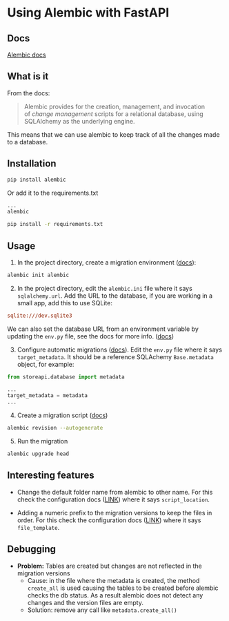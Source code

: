 # Using Alembic with FastAPI

## Docs

[Alembic docs](https://alembic.sqlalchemy.org/en/latest/index.html)

## What is it

From the docs:

> Alembic provides for the creation, management, and invocation of _change management_ scripts for a relational database, using SQLAlchemy as the underlying engine.

This means that we can use alembic to keep track of all the changes made to a database. 


## Installation

```bash
pip install alembic
```

Or add it to the requirements.txt

```requirements.txt
...
alembic
```

```bash
pip install -r requirements.txt
```
## Usage

1. In the project directory, create a migration environment ([docs](https://alembic.sqlalchemy.org/en/latest/tutorial.html#creating-an-environment)):
```bash
alembic init alembic
```

2. In the project directory, edit the `alembic.ini` file where it says `sqlalchemy.url`. Add the URL to the database, if you are working in a small app, add this to use SQLite:

```ini
sqlite:///dev.sqlite3
```

We can also set the database URL from an environment variable by updating the `env.py` file, see the docs for more info. ([docs](https://alembic.sqlalchemy.org/en/latest/tutorial.html#editing-the-ini-file))

3. Configure automatic migrations ([docs](https://alembic.sqlalchemy.org/en/latest/autogenerate.html#auto-generating-migrations)). Edit the `env.py` file where it says `target_metadata`. It should be a reference SQLAchemy `Base.metadata` object, for example:

```python
from storeapi.database import metadata

...
target_metadata = metadata
...
```

4. Create a migration script ([docs](https://alembic.sqlalchemy.org/en/latest/tutorial.html#create-a-migration-script))
```bash
alembic revision --autogenerate
```

5. Run the migration 
```bash
alembic upgrade head
```

## Interesting features

- Change the default folder name from alembic to other name. For this check the configuration docs ([LINK](https://alembic.sqlalchemy.org/en/latest/tutorial.html#editing-the-ini-file)) where it says `script_location`.

- Adding a numeric prefix to the migration versions to keep the files in order. For this check the configuration docs ([LINK](https://alembic.sqlalchemy.org/en/latest/tutorial.html#editing-the-ini-file)) where it says `file_template`.

## Debugging

- **Problem:** Tables are created but changes are not reflected in the migration versions
	- Cause: in the file where the metadata is created, the method `create_all` is used causing the tables to be created before alembic checks the db status. As a result alembic does not detect any changes and the version files are empty. 
	- Solution: remove any call like `metadata.create_all()`